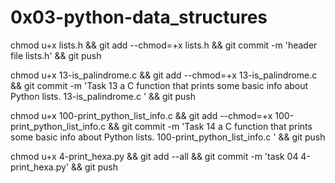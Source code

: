 # 0x03-python-data_structures

chmod u+x lists.h && git add --chmod=+x lists.h && git commit -m 'header file lists.h' && git push

chmod u+x 13-is_palindrome.c  && git add --chmod=+x 13-is_palindrome.c  && git commit -m 'Task 13   a C function that prints some basic info about Python lists. 13-is_palindrome.c ' && git push


chmod u+x 100-print_python_list_info.c  && git add --chmod=+x 100-print_python_list_info.c  && git commit -m 'Task 14   a C function that prints some basic info about Python lists. 100-print_python_list_info.c ' && git push

chmod u+x 4-print_hexa.py && git add --all && git commit -m 'task 04 4-print_hexa.py' && git push
